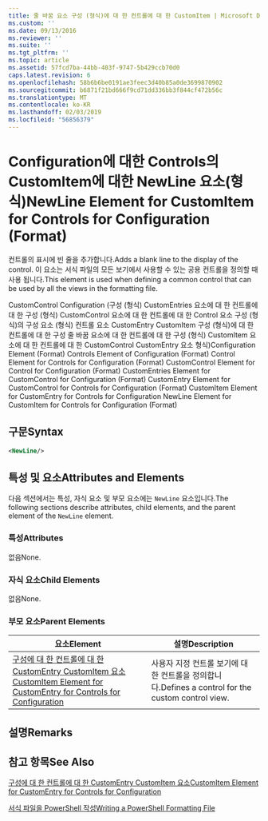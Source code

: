 ```yaml
---
title: 줄 바꿈 요소 구성 (형식)에 대 한 컨트롤에 대 한 CustomItem | Microsoft Docs
ms.custom: ''
ms.date: 09/13/2016
ms.reviewer: ''
ms.suite: ''
ms.tgt_pltfrm: ''
ms.topic: article
ms.assetid: 57fcd7ba-44bb-403f-9747-5b429ccb70d0
caps.latest.revision: 6
ms.openlocfilehash: 58b6b6be0191ae3feec3d40b85a0de3699870902
ms.sourcegitcommit: b6871f21bd666f9cd71dd336bb3f844cf472b56c
ms.translationtype: MT
ms.contentlocale: ko-KR
ms.lasthandoff: 02/03/2019
ms.locfileid: "56856379"
---
```

# <a name="newline-element-for-customitem-for-controls-for-configuration-format"></a><span data-ttu-id="f0257-102">Configuration에 대한 Controls의 CustomItem에 대한 NewLine 요소(형식)</span><span class="sxs-lookup"><span data-stu-id="f0257-102">NewLine Element for CustomItem for Controls for Configuration (Format)</span></span>

<span data-ttu-id="f0257-103">컨트롤의 표시에 빈 줄을 추가합니다.</span><span class="sxs-lookup"><span data-stu-id="f0257-103">Adds a blank line to the display of the control.</span></span> <span data-ttu-id="f0257-104">이 요소는 서식 파일의 모든 보기에서 사용할 수 있는 공용 컨트롤을 정의할 때 사용 됩니다.</span><span class="sxs-lookup"><span data-stu-id="f0257-104">This element is used when defining a common control that can be used by all the views in the formatting file.</span></span>

<span data-ttu-id="f0257-105">CustomControl Configuration (구성 (형식) CustomEntries 요소에 대 한 컨트롤에 대 한 구성 (형식) CustomControl 요소에 대 한 컨트롤에 대 한 Control 요소 구성 (형식)의 구성 요소 (형식) 컨트롤 요소 CustomEntry CustomItem 구성 (형식)에 대 한 컨트롤에 대 한 구성 줄 바꿈 요소에 대 한 컨트롤에 대 한 구성 (형식) CustomItem 요소에 대 한 컨트롤에 대 한 CustomControl CustomEntry 요소 형식)</span><span class="sxs-lookup"><span data-stu-id="f0257-105">Configuration Element (Format) Controls Element of Configuration (Format) Control Element for Controls for Configuration (Format) CustomControl Element for Control for Configuration (Format) CustomEntries Element for CustomControl for Configuration (Format) CustomEntry Element for CustomControl for Controls for Configuration (Format) CustomItem Element for CustomEntry for Controls for Configuration NewLine Element for CustomItem for Controls for Configuration (Format)</span></span>

## <a name="syntax"></a><span data-ttu-id="f0257-106">구문</span><span class="sxs-lookup"><span data-stu-id="f0257-106">Syntax</span></span>

```xml
<NewLine/>
```

## <a name="attributes-and-elements"></a><span data-ttu-id="f0257-107">특성 및 요소</span><span class="sxs-lookup"><span data-stu-id="f0257-107">Attributes and Elements</span></span>

<span data-ttu-id="f0257-108">다음 섹션에서는 특성, 자식 요소 및 부모 요소에는 `NewLine` 요소입니다.</span><span class="sxs-lookup"><span data-stu-id="f0257-108">The following sections describe attributes, child elements, and the parent element of the `NewLine` element.</span></span>

### <a name="attributes"></a><span data-ttu-id="f0257-109">특성</span><span class="sxs-lookup"><span data-stu-id="f0257-109">Attributes</span></span>

<span data-ttu-id="f0257-110">없음</span><span class="sxs-lookup"><span data-stu-id="f0257-110">None.</span></span>

### <a name="child-elements"></a><span data-ttu-id="f0257-111">자식 요소</span><span class="sxs-lookup"><span data-stu-id="f0257-111">Child Elements</span></span>

<span data-ttu-id="f0257-112">없음</span><span class="sxs-lookup"><span data-stu-id="f0257-112">None.</span></span>

### <a name="parent-elements"></a><span data-ttu-id="f0257-113">부모 요소</span><span class="sxs-lookup"><span data-stu-id="f0257-113">Parent Elements</span></span>

|<span data-ttu-id="f0257-114">요소</span><span class="sxs-lookup"><span data-stu-id="f0257-114">Element</span></span>|<span data-ttu-id="f0257-115">설명</span><span class="sxs-lookup"><span data-stu-id="f0257-115">Description</span></span>|
|-------------|-----------------|
|[<span data-ttu-id="f0257-116">구성에 대 한 컨트롤에 대 한 CustomEntry CustomItem 요소</span><span class="sxs-lookup"><span data-stu-id="f0257-116">CustomItem Element for CustomEntry for Controls for Configuration</span></span>](./customitem-element-for-customentry-for-controls-for-configuration-format.md)|<span data-ttu-id="f0257-117">사용자 지정 컨트롤 보기에 대 한 컨트롤을 정의합니다.</span><span class="sxs-lookup"><span data-stu-id="f0257-117">Defines a control for the custom control view.</span></span>|

## <a name="remarks"></a><span data-ttu-id="f0257-118">설명</span><span class="sxs-lookup"><span data-stu-id="f0257-118">Remarks</span></span>

## <a name="see-also"></a><span data-ttu-id="f0257-119">참고 항목</span><span class="sxs-lookup"><span data-stu-id="f0257-119">See Also</span></span>

[<span data-ttu-id="f0257-120">구성에 대 한 컨트롤에 대 한 CustomEntry CustomItem 요소</span><span class="sxs-lookup"><span data-stu-id="f0257-120">CustomItem Element for CustomEntry for Controls for Configuration</span></span>](./customitem-element-for-customentry-for-controls-for-configuration-format.md)

[<span data-ttu-id="f0257-121">서식 파일을 PowerShell 작성</span><span class="sxs-lookup"><span data-stu-id="f0257-121">Writing a PowerShell Formatting File</span></span>](./writing-a-powershell-formatting-file.md)
